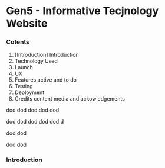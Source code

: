 # Gen5 - Informative Tecjnology Website

### Cotents

1. [Introduction] Introduction 
2. Technology Used
3. Launch
4. UX
5. Features active and to do
6. Testing
7. Deployment
8. Credits content media and ackowledgements


dod
dod
dod
dod
dod

dod
dod
dod
dod
dod
d

dod
dod

dod
dod

### Introduction




